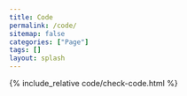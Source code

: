 ```yaml
---
title: Code
permalink: /code/
sitemap: false
categories: ["Page"]
tags: []
layout: splash
---
```


{% include_relative code/check-code.html %}
